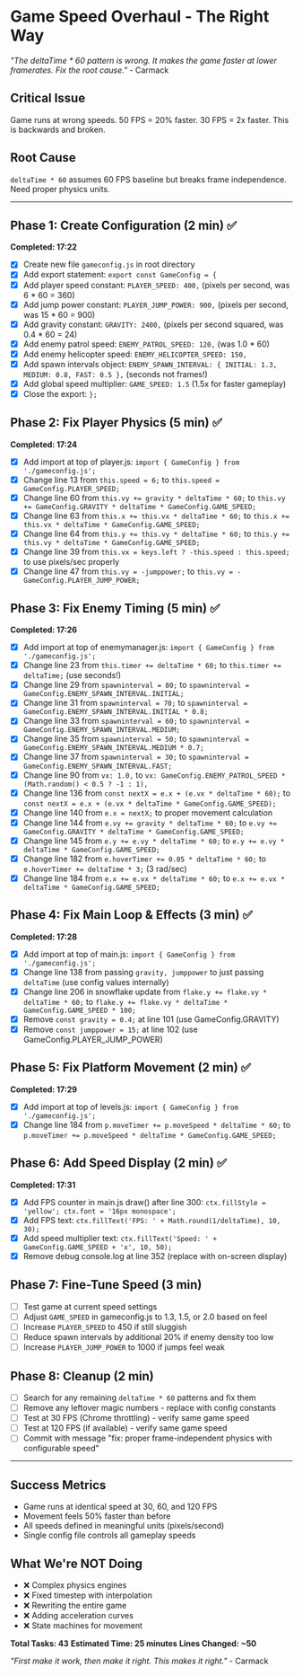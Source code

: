 # Game Speed Overhaul - The Right Way

*"The deltaTime * 60 pattern is wrong. It makes the game faster at lower framerates. Fix the root cause."* - Carmack

## Critical Issue
Game runs at wrong speeds. 50 FPS = 20% faster. 30 FPS = 2x faster. This is backwards and broken.

## Root Cause  
`deltaTime * 60` assumes 60 FPS baseline but breaks frame independence. Need proper physics units.

---

## Phase 1: Create Configuration (2 min) ✅

**Completed: 17:22**

- [x] Create new file `gameconfig.js` in root directory
- [x] Add export statement: `export const GameConfig = {`
- [x] Add player speed constant: `PLAYER_SPEED: 400,` (pixels per second, was 6 * 60 = 360)
- [x] Add jump power constant: `PLAYER_JUMP_POWER: 900,` (pixels per second, was 15 * 60 = 900)  
- [x] Add gravity constant: `GRAVITY: 2400,` (pixels per second squared, was 0.4 * 60 = 24)
- [x] Add enemy patrol speed: `ENEMY_PATROL_SPEED: 120,` (was 1.0 * 60)
- [x] Add enemy helicopter speed: `ENEMY_HELICOPTER_SPEED: 150,`
- [x] Add spawn intervals object: `ENEMY_SPAWN_INTERVAL: { INITIAL: 1.3, MEDIUM: 0.8, FAST: 0.5 },` (seconds not frames!)
- [x] Add global speed multiplier: `GAME_SPEED: 1.5` (1.5x for faster gameplay)
- [x] Close the export: `};`

## Phase 2: Fix Player Physics (5 min) ✅

**Completed: 17:24**

- [x] Add import at top of player.js: `import { GameConfig } from './gameconfig.js';`
- [x] Change line 13 from `this.speed = 6;` to `this.speed = GameConfig.PLAYER_SPEED;`
- [x] Change line 60 from `this.vy += gravity * deltaTime * 60;` to `this.vy += GameConfig.GRAVITY * deltaTime * GameConfig.GAME_SPEED;`
- [x] Change line 63 from `this.x += this.vx * deltaTime * 60;` to `this.x += this.vx * deltaTime * GameConfig.GAME_SPEED;`
- [x] Change line 64 from `this.y += this.vy * deltaTime * 60;` to `this.y += this.vy * deltaTime * GameConfig.GAME_SPEED;`
- [x] Change line 39 from `this.vx = keys.left ? -this.speed : this.speed;` to use pixels/sec properly
- [x] Change line 47 from `this.vy = -jumppower;` to `this.vy = -GameConfig.PLAYER_JUMP_POWER;`

## Phase 3: Fix Enemy Timing (5 min) ✅

**Completed: 17:26**

- [x] Add import at top of enemymanager.js: `import { GameConfig } from './gameconfig.js';`
- [x] Change line 23 from `this.timer += deltaTime * 60;` to `this.timer += deltaTime;` (use seconds!)
- [x] Change line 29 from `spawninterval = 80;` to `spawninterval = GameConfig.ENEMY_SPAWN_INTERVAL.INITIAL;`
- [x] Change line 31 from `spawninterval = 70;` to `spawninterval = GameConfig.ENEMY_SPAWN_INTERVAL.INITIAL * 0.8;`
- [x] Change line 33 from `spawninterval = 60;` to `spawninterval = GameConfig.ENEMY_SPAWN_INTERVAL.MEDIUM;`
- [x] Change line 35 from `spawninterval = 50;` to `spawninterval = GameConfig.ENEMY_SPAWN_INTERVAL.MEDIUM * 0.7;`
- [x] Change line 37 from `spawninterval = 30;` to `spawninterval = GameConfig.ENEMY_SPAWN_INTERVAL.FAST;`
- [x] Change line 90 from `vx: 1.0,` to `vx: GameConfig.ENEMY_PATROL_SPEED * (Math.random() < 0.5 ? -1 : 1),`
- [x] Change line 136 from `const nextX = e.x + (e.vx * deltaTime * 60);` to `const nextX = e.x + (e.vx * deltaTime * GameConfig.GAME_SPEED);`
- [x] Change line 140 from `e.x = nextX;` to proper movement calculation
- [x] Change line 144 from `e.vy += gravity * deltaTime * 60;` to `e.vy += GameConfig.GRAVITY * deltaTime * GameConfig.GAME_SPEED;`
- [x] Change line 145 from `e.y += e.vy * deltaTime * 60;` to `e.y += e.vy * deltaTime * GameConfig.GAME_SPEED;`
- [x] Change line 182 from `e.hoverTimer += 0.05 * deltaTime * 60;` to `e.hoverTimer += deltaTime * 3;` (3 rad/sec)
- [x] Change line 184 from `e.x += e.vx * deltaTime * 60;` to `e.x += e.vx * deltaTime * GameConfig.GAME_SPEED;`

## Phase 4: Fix Main Loop & Effects (3 min) ✅

**Completed: 17:28**

- [x] Add import at top of main.js: `import { GameConfig } from './gameconfig.js';`
- [x] Change line 138 from passing `gravity, jumppower` to just passing `deltaTime` (use config values internally)
- [x] Change line 206 in snowflake update from `flake.y += flake.vy * deltaTime * 60;` to `flake.y += flake.vy * deltaTime * GameConfig.GAME_SPEED * 100;`
- [x] Remove `const gravity = 0.4;` at line 101 (use GameConfig.GRAVITY)
- [x] Remove `const jumppower = 15;` at line 102 (use GameConfig.PLAYER_JUMP_POWER)

## Phase 5: Fix Platform Movement (2 min) ✅

**Completed: 17:29**

- [x] Add import at top of levels.js: `import { GameConfig } from './gameconfig.js';`
- [x] Change line 184 from `p.moveTimer += p.moveSpeed * deltaTime * 60;` to `p.moveTimer += p.moveSpeed * deltaTime * GameConfig.GAME_SPEED;`

## Phase 6: Add Speed Display (2 min) ✅

**Completed: 17:31**

- [x] Add FPS counter in main.js draw() after line 300: `ctx.fillStyle = 'yellow'; ctx.font = '16px monospace';`
- [x] Add FPS text: `ctx.fillText('FPS: ' + Math.round(1/deltaTime), 10, 30);`
- [x] Add speed multiplier text: `ctx.fillText('Speed: ' + GameConfig.GAME_SPEED + 'x', 10, 50);`
- [x] Remove debug console.log at line 352 (replace with on-screen display)

## Phase 7: Fine-Tune Speed (3 min)

- [ ] Test game at current speed settings
- [ ] Adjust `GAME_SPEED` in gameconfig.js to 1.3, 1.5, or 2.0 based on feel
- [ ] Increase `PLAYER_SPEED` to 450 if still sluggish
- [ ] Reduce spawn intervals by additional 20% if enemy density too low
- [ ] Increase `PLAYER_JUMP_POWER` to 1000 if jumps feel weak

## Phase 8: Cleanup (2 min)

- [ ] Search for any remaining `deltaTime * 60` patterns and fix them
- [ ] Remove any leftover magic numbers - replace with config constants
- [ ] Test at 30 FPS (Chrome throttling) - verify same game speed
- [ ] Test at 120 FPS (if available) - verify same game speed
- [ ] Commit with message "fix: proper frame-independent physics with configurable speed"

---

## Success Metrics
- Game runs at identical speed at 30, 60, and 120 FPS
- Movement feels 50% faster than before
- All speeds defined in meaningful units (pixels/second)
- Single config file controls all gameplay speeds

## What We're NOT Doing
- ❌ Complex physics engines
- ❌ Fixed timestep with interpolation  
- ❌ Rewriting the entire game
- ❌ Adding acceleration curves
- ❌ State machines for movement

**Total Tasks: 43**
**Estimated Time: 25 minutes**
**Lines Changed: ~50**

*"First make it work, then make it right. This makes it right."* - Carmack